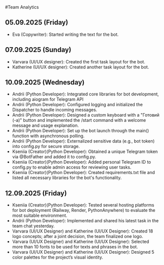 #Team Analytics
## 05.09.2025 (Friday)
- Eva (Copywriter): Started writing the text for the bot.  

## 07.09.2025 (Sunday)
- Varvara (UI/UX designer): Created the first task layout for the bot.  
- Katherine (UI/UX designer): Created another task layout for the bot.

## 10.09.2025 (Wednesday)
- Andrii (Python Developer): Integrated core libraries for bot development, including aiogram for Telegram API
- Andrii (Python Developer): Configured logging and initialized the Dispatcher to handle incoming messages.
- Andrii (Python Developer): Designed a custom keyboard with a "Готовий (-a)" button and implemented the /start command with a welcome message and usage explanation.
- Andrii (Python Developer): Set up the bot launch through the main() function with asynchronous polling.
- Andrii (Python Developer): Externalized sensitive data (e.g., bot token) into config.py for secure storage.
- Kseniia (Creator)(Python Developer): Obtained a unique Telegram token via @BotFather and added it to config.py.
- Kseniia (Creator)(Python Developer): Added personal Telegram ID to config.py to enable admin access for reviewing user tasks.
- Kseniia (Creator)(Python Developer): Created requirements.txt file and listed all necessary libraries for the bot's functionality.

## 12.09.2025 (Friday)
- Kseniia (Creator)(Python Developer): Tested several hosting platforms for bot deployment (Railway, Render, PythonAnywhere) to evaluate the most suitable environment.
- Andrii (Python Developer): Implemented and shared his latest task in the team chat yesterday.
- Varvara (UI/UX Designer) and Katherine (UI/UX Designer): Created 18 logo concepts; after a joint decision, the team finalized one logo.
- Varvara (UI/UX Designer) and Katherine (UI/UX Designer): Selected more than 10 fonts to be used for texts and phrases in the bot.
- Varvara (UI/UX Designer) and Katherine (UI/UX Designer): Designed 5 color palettes for the project’s visual identity.
